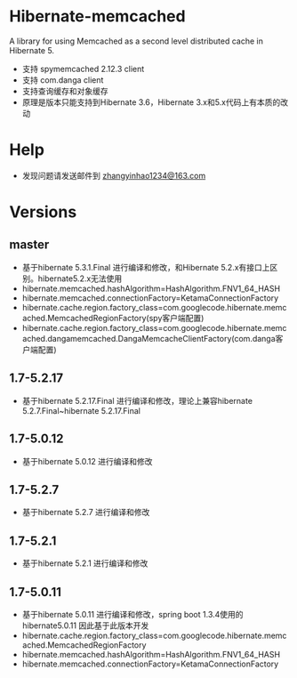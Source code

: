 # Hibernate-memcached
A library for using Memcached as a second level distributed cache in Hibernate 5.
  * 支持 spymemcached 2.12.3 client
  * 支持 com.danga client
  * 支持查询缓存和对象缓存
  * 原理是版本只能支持到Hibernate 3.6，Hibernate 3.x和5.x代码上有本质的改动

# Help
  * 发现问题请发送邮件到 zhangyinhao1234@163.com

# Versions
## master
  * 基于hibernate 5.3.1.Final 进行编译和修改，和Hibernate 5.2.x有接口上区别。hibernate5.2.x无法使用
  * hibernate.memcached.hashAlgorithm=HashAlgorithm.FNV1_64_HASH
  * hibernate.memcached.connectionFactory=KetamaConnectionFactory
  * hibernate.cache.region.factory_class=com.googlecode.hibernate.memcached.MemcachedRegionFactory(spy客户端配置)
  * hibernate.cache.region.factory_class=com.googlecode.hibernate.memcached.dangamemcached.DangaMemcacheClientFactory(com.danga客户端配置)



## 1.7-5.2.17

- 基于hibernate 5.2.17.Final 进行编译和修改，理论上兼容hibernate 5.2.7.Final~hibernate 5.2.17.Final

## 1.7-5.0.12

  * 基于hibernate 5.0.12 进行编译和修改

## 1.7-5.2.7
  * 基于hibernate 5.2.7 进行编译和修改

## 1.7-5.2.1
  * 基于hibernate 5.2.1 进行编译和修改

## 1.7-5.0.11
  * 基于hibernate 5.0.11 进行编译和修改，spring boot 1.3.4使用的 hibernate5.0.11 因此基于此版本开发
  * hibernate.cache.region.factory_class=com.googlecode.hibernate.memcached.MemcachedRegionFactory
  * hibernate.memcached.hashAlgorithm=HashAlgorithm.FNV1_64_HASH
  * hibernate.memcached.connectionFactory=KetamaConnectionFactory

